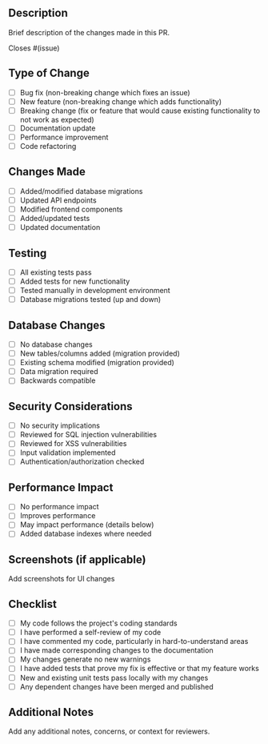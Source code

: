 ## Description
Brief description of the changes made in this PR.

Closes #(issue)

## Type of Change
- [ ] Bug fix (non-breaking change which fixes an issue)
- [ ] New feature (non-breaking change which adds functionality)
- [ ] Breaking change (fix or feature that would cause existing functionality to not work as expected)
- [ ] Documentation update
- [ ] Performance improvement
- [ ] Code refactoring

## Changes Made
- [ ] Added/modified database migrations
- [ ] Updated API endpoints
- [ ] Modified frontend components
- [ ] Added/updated tests
- [ ] Updated documentation

## Testing
- [ ] All existing tests pass
- [ ] Added tests for new functionality
- [ ] Tested manually in development environment
- [ ] Database migrations tested (up and down)

## Database Changes
- [ ] No database changes
- [ ] New tables/columns added (migration provided)
- [ ] Existing schema modified (migration provided)
- [ ] Data migration required
- [ ] Backwards compatible

## Security Considerations
- [ ] No security implications
- [ ] Reviewed for SQL injection vulnerabilities
- [ ] Reviewed for XSS vulnerabilities
- [ ] Input validation implemented
- [ ] Authentication/authorization checked

## Performance Impact
- [ ] No performance impact
- [ ] Improves performance
- [ ] May impact performance (details below)
- [ ] Added database indexes where needed

## Screenshots (if applicable)
Add screenshots for UI changes

## Checklist
- [ ] My code follows the project's coding standards
- [ ] I have performed a self-review of my code
- [ ] I have commented my code, particularly in hard-to-understand areas
- [ ] I have made corresponding changes to the documentation
- [ ] My changes generate no new warnings
- [ ] I have added tests that prove my fix is effective or that my feature works
- [ ] New and existing unit tests pass locally with my changes
- [ ] Any dependent changes have been merged and published

## Additional Notes
Add any additional notes, concerns, or context for reviewers.